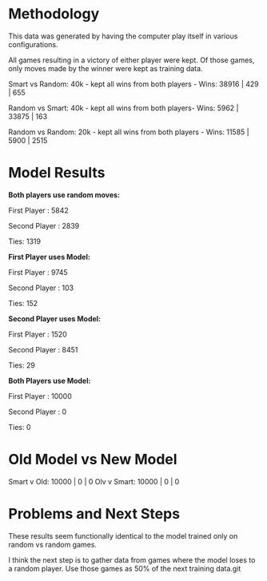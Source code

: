 # Methodology
This data was generated by having the computer play itself in various configurations.

All games resulting in a victory of either player were kept. Of those games, only moves made by the winner were kept as training data.

Smart vs Random: 40k - kept all wins from both players - Wins: 38916 | 429 | 655

Random vs Smart: 40k - kept all wins from both players- Wins: 5962 | 33875 | 163

Random vs Random: 20k - kept all wins from both players - Wins: 11585 | 5900 | 2515

# Model Results 

<b> Both players use random moves: </b>

First Player : 5842

Second Player : 2839

Ties: 1319


<b>First Player uses Model:</b>

First Player : 9745

Second Player : 103

Ties: 152


<b>Second Player uses Model:</b>

First Player : 1520

Second Player : 8451

Ties: 29


<b>Both Players use Model:</b>

First Player : 10000

Second Player : 0

Ties: 0

# Old Model vs New Model

Smart v Old: 10000 | 0 | 0
Olv v Smart: 10000 | 0 | 0

# Problems and Next Steps

These results seem functionally identical to the model trained only on random vs random games. 

I think the next step is to gather data from games where the model loses to a random player. Use those games as 50% of the next training data.git